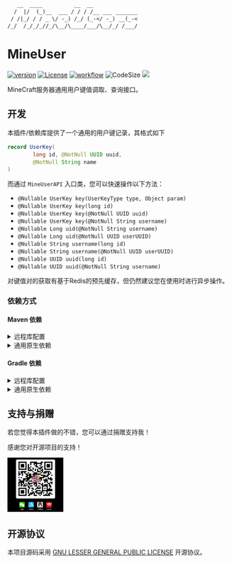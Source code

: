```text
   __  ____          __  __
  /  |/  (_)__  ___ / / / /__ ___ _______
 / /|_/ / / _ \/ -_) /_/ (_-</ -_) __(_-<
/_/  /_/_/_//_/\__/\____/___/\__/_/ /___/
```

# MineUser

[![version](https://img.shields.io/github/v/release/CarmJos/MineUser)](https://github.com/CarmJos/MineUser/releases)
[![License](https://img.shields.io/github/license/CarmJos/MineUser)](https://www.gnu.org/licenses/lgpl-3.0.html)
[![workflow](https://github.com/CarmJos/MineUser/actions/workflows/maven.yml/badge.svg?branch=master)](https://github.com/CarmJos/MineUser/actions/workflows/maven.yml)
![CodeSize](https://img.shields.io/github/languages/code-size/CarmJos/MineUser)
![](https://visitor-badge.glitch.me/badge?page_id=MineUser.readme)

MineCraft服务器通用用户键值调取、查询接口。

## 开发

本插件/依赖库提供了一个通用的用户键记录，其格式如下

```java
record UserKey(
        long id, @NotNull UUID uuid,
        @NotNull String name
)
```
而通过 `MineUserAPI` 入口类，您可以快速操作以下方法：

- `@Nullable UserKey key(UserKeyType type, Object param)`
- `@Nullable UserKey key(long id)`
- `@Nullable UserKey key(@NotNull UUID uuid)` 
- `@Nullable UserKey key(@NotNull String username)`
- `@Nullable Long uid(@NotNull String username)`
- `@Nullable Long uid(@NotNull UUID userUUID)` 
- `@Nullable String username(long id)` 
- `@Nullable String username(@NotNull UUID userUUID)`
- `@Nullable UUID uuid(long id)`
- `@Nullable UUID uuid(@NotNull String username)`

对键值对的获取有基于Redis的预先缓存，但仍然建议您在使用时进行异步操作。

### 依赖方式

#### Maven 依赖

<details>
<summary>远程库配置</summary>

```xml

<project>
    <repositories>
        <repository>
            <!--采用github依赖库，实时更新，但需要配置 (推荐) -->
            <id>MineUser</id>
            <name>GitHub Packages</name>
            <url>https://maven.pkg.github.com/CarmJos/MineUser</url>
        </repository>
        <repository>
            <!--采用我的私人依赖库，简单方便，但可能因为变故而无法使用-->
            <id>carm-repo</id>
            <name>Carm's Repo</name>
            <url>https://repo.carm.cc/repository/maven-public/</url>
        </repository>
    </repositories>
</project>
```

</details>

<details>
<summary>通用原生依赖</summary>

```xml

<project>
    <dependencies>
        <dependency>
            <groupId>cc.carm.lib</groupId>
            <artifactId>mineuser-api</artifactId>
            <version>[LATEST RELEASE]</version>
            <scope>compile</scope>
        </dependency>
    </dependencies>
</project>
```

</details>

#### Gradle 依赖

<details>
<summary>远程库配置</summary>

```groovy
repositories {
    
    // 采用github依赖库，实时更新，但需要配置 (推荐)
    maven { url 'https://maven.pkg.github.com/CarmJos/MineUser' }

    // 采用我的私人依赖库，简单方便，但可能因为变故而无法使用
    maven { url 'https://repo.carm.cc/repository/maven-public/' }
}
```

</details>

<details>
<summary>通用原生依赖</summary>

```groovy
dependencies {
    api "cc.carm.lib:mineuser-api:[LATEST RELEASE]"
}
```

</details>

## 支持与捐赠

若您觉得本插件做的不错，您可以通过捐赠支持我！

感谢您对开源项目的支持！

<img height=25% width=25% src="https://raw.githubusercontent.com/CarmJos/CarmJos/main/img/donate-code.jpg"  alt=""/>

## 开源协议

本项目源码采用 [GNU LESSER GENERAL PUBLIC LICENSE](https://www.gnu.org/licenses/lgpl-3.0.html) 开源协议。
